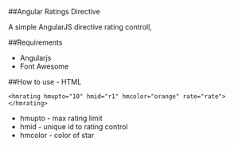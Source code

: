 
##Angular Ratings Directive

A simple AngularJS directive rating controll,

##Requirements

* Angularjs
* Font Awesome

##How to use - HTML
```
<hmrating hmupto="10" hmid="r1" hmcolor="orange" rate="rate"></hmrating>
```

* hmupto - max rating limit
* hmid - unique id to rating control
* hmcolor - color of star


